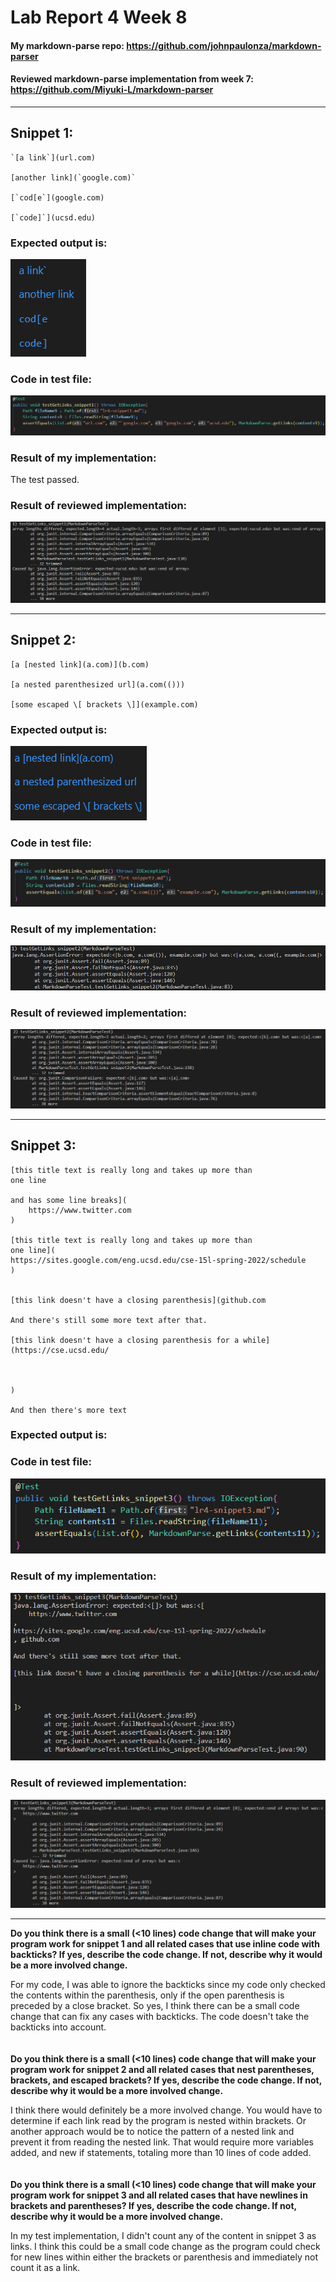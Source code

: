 # Lab Report 4 Week 8

#### My markdown-parse repo: https://github.com/johnpaulonza/markdown-parser
#### Reviewed markdown-parse implementation from week 7: https://github.com/Miyuki-L/markdown-parser

---

## **Snippet 1:**
~~~
`[a link`](url.com)

[another link](`google.com)`

[`cod[e`](google.com)

[`code]`](ucsd.edu)
~~~
### Expected output is:
![snippet1_expected_output](lr4_ss\lr4_ss1.png)

### Code in test file:
![snippet1_test_code](lr4_ss\lr4_ss2.png)

### Result of my implementation:
The test passed.

### Result of reviewed implementation:
![snippet1_other_result](lr4_ss\lr4_ss3.png)

---

## **Snippet 2:**
~~~
[a [nested link](a.com)](b.com)

[a nested parenthesized url](a.com(()))

[some escaped \[ brackets \]](example.com)
~~~
### Expected output is:
![snippet2_expected_output](lr4_ss\lr4_ss4.png)
### Code in test file:
![snippet2_test_code](lr4_ss\lr4_ss5.png)

### Result of my implementation:
![snippet2_my_result](lr4_ss\lr4_ss6.png)

### Result of reviewed implementation:
![snippet2_other_result](lr4_ss\lr4_ss7.png)

---

## **Snippet 3:**
~~~
[this title text is really long and takes up more than 
one line

and has some line breaks](
    https://www.twitter.com
)

[this title text is really long and takes up more than 
one line](
https://sites.google.com/eng.ucsd.edu/cse-15l-spring-2022/schedule
)


[this link doesn't have a closing parenthesis](github.com

And there's still some more text after that.

[this link doesn't have a closing parenthesis for a while](https://cse.ucsd.edu/



)

And then there's more text

~~~
### Expected output is:
### Code in test file:
![snippet3_test_code](lr4_ss\lr4_ss8.png)

### Result of my implementation:
![snippet3_my_result](lr4_ss\lr4_ss9.png)

### Result of reviewed implementation:
![snippet3_other_result](lr4_ss\lr4_ss10.png)

---

**Do you think there is a small (<10 lines) code change that will make your program work for snippet 1 and all related cases that use inline code with backticks? If yes, describe the code change. If not, describe why it would be a more involved change.**

For my code, I was able to ignore the backticks since my code only checked the contents within the parenthesis, only if the open parenthesis is preceded by a close bracket. So yes, I think there can be a small code change that can fix any cases with backticks. The code doesn't take the backticks into account.
<br>
<br>
<br>
**Do you think there is a small (<10 lines) code change that will make your program work for snippet 2 and all related cases that nest parentheses, brackets, and escaped brackets? If yes, describe the code change. If not, describe why it would be a more involved change.**

I think there would definitely be a more involved change. You would have to determine if each link read by the program is nested within brackets. Or another approach would be to notice the pattern of a nested link and prevent it from reading the nested link. That would require more variables added, and new if statements, totaling more than 10 lines of code added.
<br>
<br>
<br>
**Do you think there is a small (<10 lines) code change that will make your program work for snippet 3 and all related cases that have newlines in brackets and parentheses? If yes, describe the code change. If not, describe why it would be a more involved change.**

In my test implementation, I didn't count any of the content in snippet 3 as links. I think this could be a small code change as the program could check for new lines within either the brackets or parenthesis and immediately not count it as a link.